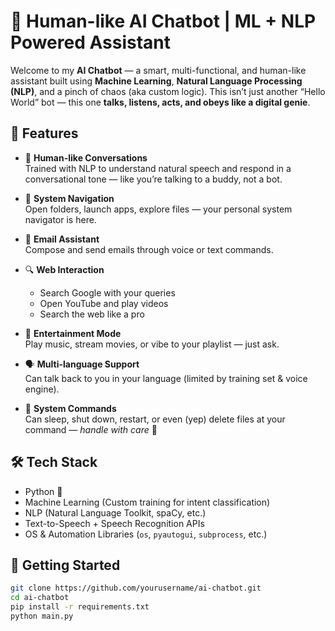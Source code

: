 # 🤖 Human-like AI Chatbot | ML + NLP Powered Assistant

Welcome to my **AI Chatbot** — a smart, multi-functional, and human-like assistant built using **Machine Learning**, **Natural Language Processing (NLP)**, and a pinch of chaos (aka custom logic). This isn’t just another “Hello World” bot — this one **talks, listens, acts, and obeys like a digital genie**.

## 🧠 Features

- 💬 **Human-like Conversations**  
  Trained with NLP to understand natural speech and respond in a conversational tone — like you’re talking to a buddy, not a bot.

- 🧭 **System Navigation**  
  Open folders, launch apps, explore files — your personal system navigator is here.

- 📧 **Email Assistant**  
  Compose and send emails through voice or text commands.

- 🔍 **Web Interaction**  
  - Search Google with your queries  
  - Open YouTube and play videos  
  - Search the web like a pro

- 🎵 **Entertainment Mode**  
  Play music, stream movies, or vibe to your playlist — just ask.

- 🗣️ **Multi-language Support**  
  Can talk back to you in your language (limited by training set & voice engine).

- 🛌 **System Commands**  
  Can sleep, shut down, restart, or even (yep) delete files at your command — *handle with care* 👀

## 🛠️ Tech Stack

- Python 🐍  
- Machine Learning (Custom training for intent classification)  
- NLP (Natural Language Toolkit, spaCy, etc.)  
- Text-to-Speech + Speech Recognition APIs  
- OS & Automation Libraries (`os`, `pyautogui`, `subprocess`, etc.)

## 🚀 Getting Started

```bash
git clone https://github.com/yourusername/ai-chatbot.git
cd ai-chatbot
pip install -r requirements.txt
python main.py
